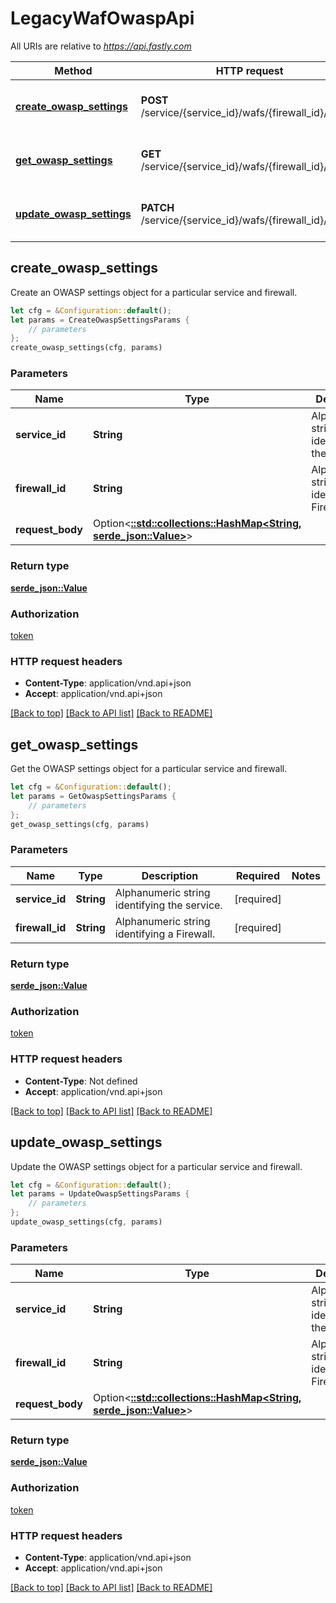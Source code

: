 # LegacyWafOwaspApi

All URIs are relative to *https://api.fastly.com*

Method | HTTP request | Description
------------- | ------------- | -------------
[**create_owasp_settings**](LegacyWafOwaspApi.md#create_owasp_settings) | **POST** /service/{service_id}/wafs/{firewall_id}/owasp | Create an OWASP settings object
[**get_owasp_settings**](LegacyWafOwaspApi.md#get_owasp_settings) | **GET** /service/{service_id}/wafs/{firewall_id}/owasp | Get the OWASP settings object
[**update_owasp_settings**](LegacyWafOwaspApi.md#update_owasp_settings) | **PATCH** /service/{service_id}/wafs/{firewall_id}/owasp | Update the OWASP settings object



## create_owasp_settings

Create an OWASP settings object for a particular service and firewall.

```rust
let cfg = &Configuration::default();
let params = CreateOwaspSettingsParams {
    // parameters
};
create_owasp_settings(cfg, params)
```

### Parameters


Name | Type | Description  | Required | Notes
------------- | ------------- | ------------- | ------------- | -------------
**service_id** | **String** | Alphanumeric string identifying the service. | [required] |
**firewall_id** | **String** | Alphanumeric string identifying a Firewall. | [required] |
**request_body** | Option\<[**::std::collections::HashMap&lt;String, serde_json::Value&gt;**](serde_json::Value.md)> |  |  |

### Return type

[**serde_json::Value**](SerdeJsonValue.md)

### Authorization

[token](../README.md#token)

### HTTP request headers

- **Content-Type**: application/vnd.api+json
- **Accept**: application/vnd.api+json

[[Back to top]](#) [[Back to API list]](../README.md#documentation-for-api-endpoints) [[Back to README]](../README.md)


## get_owasp_settings

Get the OWASP settings object for a particular service and firewall.

```rust
let cfg = &Configuration::default();
let params = GetOwaspSettingsParams {
    // parameters
};
get_owasp_settings(cfg, params)
```

### Parameters


Name | Type | Description  | Required | Notes
------------- | ------------- | ------------- | ------------- | -------------
**service_id** | **String** | Alphanumeric string identifying the service. | [required] |
**firewall_id** | **String** | Alphanumeric string identifying a Firewall. | [required] |

### Return type

[**serde_json::Value**](SerdeJsonValue.md)

### Authorization

[token](../README.md#token)

### HTTP request headers

- **Content-Type**: Not defined
- **Accept**: application/vnd.api+json

[[Back to top]](#) [[Back to API list]](../README.md#documentation-for-api-endpoints) [[Back to README]](../README.md)


## update_owasp_settings

Update the OWASP settings object for a particular service and firewall.

```rust
let cfg = &Configuration::default();
let params = UpdateOwaspSettingsParams {
    // parameters
};
update_owasp_settings(cfg, params)
```

### Parameters


Name | Type | Description  | Required | Notes
------------- | ------------- | ------------- | ------------- | -------------
**service_id** | **String** | Alphanumeric string identifying the service. | [required] |
**firewall_id** | **String** | Alphanumeric string identifying a Firewall. | [required] |
**request_body** | Option\<[**::std::collections::HashMap&lt;String, serde_json::Value&gt;**](serde_json::Value.md)> |  |  |

### Return type

[**serde_json::Value**](SerdeJsonValue.md)

### Authorization

[token](../README.md#token)

### HTTP request headers

- **Content-Type**: application/vnd.api+json
- **Accept**: application/vnd.api+json

[[Back to top]](#) [[Back to API list]](../README.md#documentation-for-api-endpoints) [[Back to README]](../README.md)

